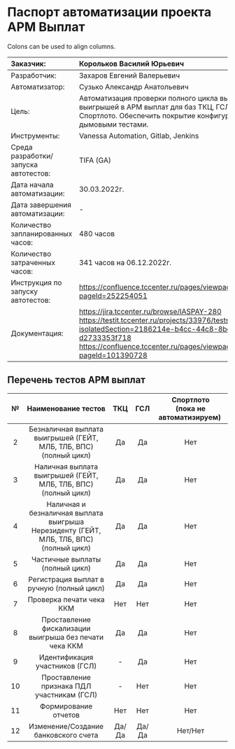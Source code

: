 # Паспорт автоматизации проекта АРМ Выплат

Colons can be used to align columns.

| Заказчик:                             | Корольков Василий Юрьевич                                                                                                                                     |
| :------------------------------------ |:--------------------------------------------------------------------------------------------------------------------------------------------------------------|
| Разработчик:                          | Захаров Евгений Валерьевич                                                                                                                                    |
| Автоматизатор:                        | Сузько Александр Анатольевич                                                                                                                                  |
| Цель:                                 | Автоматизация проверки полного цикла выплаты выигрышей в АРМ выплат для баз ТКЦ, ГСЛ и Спортлото. Обеспечить покрытие конфигурации дымовыми тестами.          |
| Инструменты:                          | Vanessa Automation, Gitlab, Jenkins                                                                                                                           |
| Среда разработки/запуска автотестов:  | TIFA (GA)                                                                                                                                                     |
| Дата начала автоматизации:            | 30.03.2022г.                                                                                                                                                  |
| Дата завершения автоматизации:        | -                                                                                                                                                             |
| Количество запланированных часов:     | 480 часов                                                                                                                                                     |
| Количество затраченных часов:         | 341 часов на 06.12.2022г.                                                                                                                                     |
| Инструкция по запуску автотестов:     | https://confluence.tccenter.ru/pages/viewpage.action?pageId=252254051                                                                                         |
| Документация:                         | https://jira.tccenter.ru/browse/IASPAY-280 <br/> https://testit.tccenter.ru/projects/33976/tests?isolatedSection=2186214e-b4cc-44c8-8bc8-d2733353f718 <br/> https://confluence.tccenter.ru/pages/viewpage.action?pageId=101390728                                                                                       |

## Перечень тестов АРМ выплат

| № | Наименование тестов                                                                       | ТКЦ     | ГСЛ     | Спортлото <br/> (пока не автоматизируем)  |
|:-:| :----------------------------------------------------------------------------------------:|:-------:|:-------:|:-----------------------------------:|
| 2 | Безналичная выплата выигрышей (ГЕЙТ, МЛБ, ТЛБ, ВПС) (полный цикл)                         | Да      | Да     | Нет                                 |
| 3 | Наличная выплата выигрышей (ГЕЙТ, МЛБ, ТЛБ, ВПС) (полный цикл)                            | Да      | Да     | Нет                                 |
| 4 | Наличная и безналичная выплата выигрыша Нерезиденту (ГЕЙТ, МЛБ, ТЛБ, ВПС) (полный цикл)   | Да      | Да     | Нет                                 |  
| 5 | Частичные выплаты (полный цикл)                                                           | Да      | Да     | Нет                                 |
| 6 | Регистрация выплат в ручную (полный цикл)                                                 | Да      | Да     | Нет                                 |
| 7 | Проверка печати чека ККМ                                                                  | Нет     | Нет    | Нет                                 |
| 8 | Проставление фискализации выигрыша без печати чека ККМ                                    | Да      | Да     | Нет                                 |
| 9 | Идентификация участников (ГСЛ)                                                            | -       | Да     | Нет                                 |
| 10 | Проставление признака ПДЛ участникам (ГСЛ)                                               | -       | Нет    | Нет                                 |
| 11 | Формирование отчетов                                                                     | Нет     | Нет    | Нет                                 |
| 12 | Изменение/Создание банковского счета                                                     | Да/Да   | Да/Да  | Нет/Нет                             |